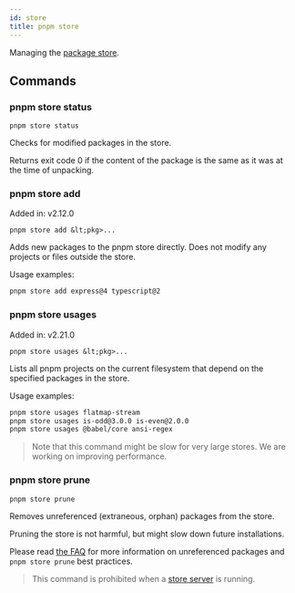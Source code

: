```yaml
---
id: store
title: pnpm store
---
```


Managing the [package store](../about-the-package-store).

## Commands

### pnpm store status

```text
pnpm store status
```

Checks for modified packages in the store.

Returns exit code 0 if the content of the package is the same as it was at the time of unpacking.

### pnpm store add

Added in: v2.12.0

```text
pnpm store add &lt;pkg>...
```

Adds new packages to the pnpm store directly. 
Does not modify any projects or files outside the store.

Usage examples:

```sh
pnpm store add express@4 typescript@2
```

### pnpm store usages

Added in: v2.21.0

```text
pnpm store usages &lt;pkg>...
```

Lists all pnpm projects on the current filesystem that depend on the specified packages in the store.

Usage examples:

```sh
pnpm store usages flatmap-stream
pnpm store usages is-odd@3.0.0 is-even@2.0.0
pnpm store usages @babel/core ansi-regex
```

> Note that this command might be slow for very large stores.
> We are working on improving performance.

### pnpm store prune

```sh
pnpm store prune
```

Removes unreferenced (extraneous, orphan) packages from the store.

Pruning the store is not harmful, but might slow down future installations.

Please read [the FAQ](faq.md#what-does-pnpm-store-prune-do-is-it-harmful) for more information on unreferenced packages and `pnpm store prune` best practices.

> This command is prohibited when a [store server](server) is running.
